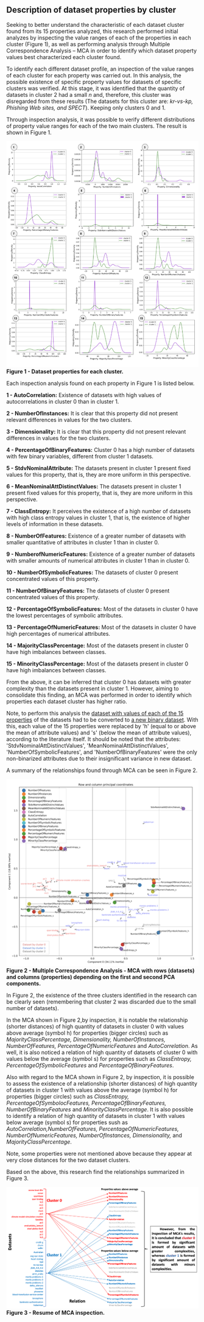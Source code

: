 

## Description of dataset properties by cluster

Seeking to better understand the characteristic of each dataset cluster found from its 15 properties analyzed, this research performed initial analyzes by inspecting the value ranges of each of the properties in each cluster (Figure 1), as well as performing analysis through Multiple Correspondence Analysis – MCA in order to identify which dataset property values best characterized each cluster found.

To identify each different dataset profile, an inspection of the value ranges of each cluster for each property was carried out. In this analysis, the possible existence of specific property values for datasets of specific clusters was verified. At this stage, it was identified that the quantity of datasets in cluster 2 had a small _n_ and, therefore, this cluster was disregarded from these results (The datasets for this cluster are: _kr-vs-kp, Phishing Web sites, and SPECT_). Keeping only clusters 0 and 1.

Through inspection analysis, it was possible to verify different distributions of property value ranges for each of the two main clusters. The result is shown in Figure 1.

![alt text](https://github.com/josesousaribeiro/XAI-Benchmark/blob/main/Figures/full_properties_by_cluster_in_frame_.png)
**Figure 1 - Dataset properties for each cluster.**

Each inspection analysis found on each property in Figure 1 is listed below.

**1 - AutoCorrelation:** Existence of datasets with high values of autocorrelations in cluster 0 than in cluster 1. 

**2 - NumberOfInstances:** It is clear that this property did not present relevant differences in values for the two clusters.

**3 - Dimensionality:** It is clear that this property did not present relevant differences in values for the two clusters.

**4 - PercentageOfBinaryFeatures:** Cluster 0 has a high number of datasets with few binary variables, different from cluster 1 datasets. 

**5 - StdvNominalAttribute:** The datasets present in cluster 1 present fixed values for this property, that is, they are more uniform in this perspective.

**6 - MeanNominalAttDistinctValues:** The datasets present in cluster 1 present fixed values for this property, that is, they are more uniform in this perspective.

**7 - ClassEntropy:** It perceives the existence of a high number of datasets with high class entropy values ​​in cluster 1, that is, the existence of higher levels of information in these datasets.

**8 - NumberOfFeatures:** Existence of a greater number of datasets with smaller quantitative of attributes in cluster 1 than in cluster 0.

**9 - NumberofNumericFeatures:** Existence of a greater number of datasets with smaller amounts of numerical attributes in cluster 1 than in cluster 0.

**10 - NumberOfSymbolicFeatures:** The datasets of cluster 0 present concentrated values ​​of this property.

**11 - NumberOfBinaryFeatures:** The datasets of cluster 0 present concentrated values ​​of this property.

**12 - PercentageOfSymbolicFeatures:** Most of the datasets in cluster 0 have the lowest percentages of symbolic attributes.

**13 - PercentageOfNumericFeatures:** Most of the datasets in cluster 0 have high percentages of numerical attributes.

**14 - MajorityClassPercentage:** Most of the datasets present in cluster 0 have high imbalances between classes.

**15 - MinorityClassPercentage:** Most of the datasets present in cluster 0 have high imbalances between classes.


From the above, it can be inferred that cluster 0 has datasets with greater complexity than the datasets present in cluster 1. However, aiming to consolidate this finding, an MCA was performed in order to identify which properties each dataset cluster has higher ratio.

Note, to perform this analysis the [dataset with values of each of the 15 properties](https://github.com/josesousaribeiro/XAI-Benchmark/blob/main/Openml/df_dataset_properties.csv) of the datasets had to be converted to [a new binary dataset](https://github.com/josesousaribeiro/XAI-Benchmark/blob/main/Openml/df_properties_binarized.csv). With this, each value of the 15 properties were replaced by 'h' (equal to or above the mean of attribute values) and 's' (below the mean of attribute values), according to the literature itself. It should be noted that the attributes: 'StdvNominalAttDistinctValues', 'MeanNominalAttDistinctValues', 'NumberOfSymbolicFeatures', and 'NumberOfBinaryFeatures' were the only non-binarized attributes due to their insignificant variance in new dataset.

A summary of the relationships found through MCA can be seen in Figure 2.

![alt text](https://github.com/josesousaribeiro/XAI-Benchmark/blob/main/Figures/mca_dataset_properties.png)
**Figure 2 - Multiple Correspondence Analysis - MCA with rows (datasets) and columns (properties) depending on the first and second PCA components.**

In Figure 2, the existence of the three clusters identified in the research can be clearly seen (remembering that cluster 2 was discarded due to the small number of datasets).

In the MCA shown in Figure 2,by inspection, it is notable the relationship (shorter distances) of high quantity of datasets in cluster 0 with values above average (symbol h) for properties (bigger circles) such as _MajorityClassPercentage, Dimensionality, NumberOfInstances, NumberOfFeatures, PercentageOfNumericFeatures_ and _AutoCorrelation_. As well, it is also noticed a relation of high quantity of datasets of cluster 0 with values below the average (symbol s) for properties such as _ClassEntropy, PercentageOfSymbolicFeatures_ and _PercentageOfBinaryFeatures_.

Also with regard to the MCA shown in Figure 2, by inspection, it is possible to assess the existence of a relationship (shorter distances) of high quantity of datasets in cluster 1 with values above the average (symbol h) for properties (bigger circles) such as _ClassEntropy, PercentageOfSymbolocFeatures, PercentageOfBinaryFeatures, NumberOfBinaryFeatures_ and _MinorityClassPercentage_. It is also possible to identify a relation of high quantity of datasets in cluster 1 with values below average (symbol s) for properties sush as _AutoCorrelation,NumberOfFeatures, PercentageOfNumericFeatures, NumberOfNumericFeatures, NumberOfInstances, Dimensionality,_ and _MajorityClassPercentage_.

Note, some properties were not mentioned above because they appear at very close distances for the two dataset clusters.

Based on the above, this research find the relationships summarized in Figure 3.

![alt text](https://github.com/josesousaribeiro/XAI-Benchmark/blob/main/Figures/resume_of_properties_relation_new.png)
**Figure 3 - Resume of MCA inspection.**


